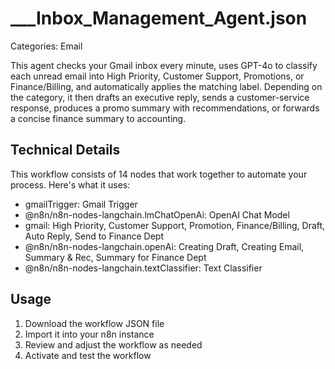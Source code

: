 # ___Inbox_Management_Agent.json

Categories: Email

This agent checks your Gmail inbox every minute, uses GPT-4o to classify each unread email into High Priority, Customer Support, Promotions, or Finance/Billing, and automatically applies the matching label. Depending on the category, it then drafts an executive reply, sends a customer-service response, produces a promo summary with recommendations, or forwards a concise finance summary to accounting.

## Technical Details

This workflow consists of 14 nodes that work together to automate your process. Here's what it uses:

- gmailTrigger: Gmail Trigger
- @n8n/n8n-nodes-langchain.lmChatOpenAi: OpenAI Chat Model
- gmail: High Priority, Customer Support, Promotion, Finance/Billing, Draft, Auto Reply, Send to Finance Dept
- @n8n/n8n-nodes-langchain.openAi: Creating Draft, Creating Email, Summary & Rec, Summary for Finance Dept
- @n8n/n8n-nodes-langchain.textClassifier: Text Classifier

## Usage

1. Download the workflow JSON file
2. Import it into your n8n instance
3. Review and adjust the workflow as needed
4. Activate and test the workflow

